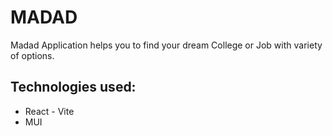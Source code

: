 # MADAD

Madad Application helps you to find your dream College or Job with variety of options. 

## Technologies used:

- React - Vite
- MUI 
